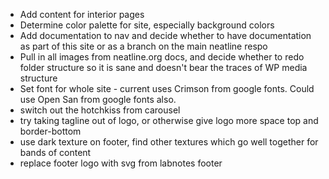 - Add content for interior pages
- Determine color palette for site, especially background colors
- Add documentation to nav and decide whether to have documentation as part of this site or as a branch on the main neatline respo
- Pull in all images from neatline.org docs, and decide whether to redo folder structure so it is sane and doesn't bear the traces of WP media structure
- Set font for whole site - current uses Crimson from google fonts. Could use Open San from google fonts also.
- switch out the hotchkiss from carousel
- try taking tagline out of logo, or otherwise give logo more space top and border-bottom
- use dark texture on footer, find other textures which go well together for bands of content
- replace footer logo with svg from labnotes footer
